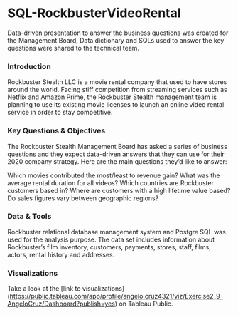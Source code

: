 # SQL-RockbusterVideoRental

Data-driven presentation to answer the business questions was created for the Management Board, Data dictionary and SQLs used to answer the key questions were shared to the technical team.

### Introduction

Rockbuster Stealth LLC is a movie rental company that used to have stores around the world. Facing stiff competition from streaming services such as Netflix and Amazon Prime, the Rockbuster Stealth management team is planning to use its existing movie licenses to launch an online video rental service in order to stay competitive.

### Key Questions & Objectives

The Rockbuster Stealth Management Board has asked a series of business questions and they expect data-driven answers that they can use for their 2020 company strategy. Here are the main questions they’d like to answer:

Which movies contributed the most/least to revenue gain?
What was the average rental duration for all videos?
Which countries are Rockbuster customers based in?
Where are customers with a high lifetime value based?
Do sales figures vary between geographic regions?

### Data & Tools

Rockbuster relational database management system and Postgre SQL was used for the analysis purpose. The data set includes information about Rockbuster’s film inventory, customers, payments, stores, staff, films, actors, rental history and addresses.


### Visualizations

Take a look at the [link to visualizations] (https://public.tableau.com/app/profile/angelo.cruz4321/viz/Exercise2_9-AngeloCruz/Dashboard?publish=yes) on Tableau Public.

